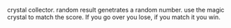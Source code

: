 crystal collector.
random result genetrates a random number. use the magic crystal
to match the score. If you go over you lose, if you match it you win.